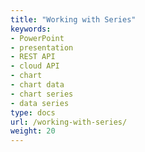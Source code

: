 ```yaml
---
title: "Working with Series"
keywords:
- PowerPoint
- presentation
- REST API
- cloud API
- chart
- chart data
- chart series
- data series
type: docs
url: /working-with-series/
weight: 20
---
```

